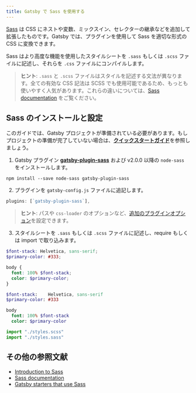 ```yaml
---
title: Gatsby で Sass を使用する
---
```


[Sass](https://sass-lang.com) は CSS にネストや変数、ミックスイン、セレクターの継承などを追加して拡張したものです。Gatsby では、プラグインを使用して Sass を適切な形式の CSS に変換できます。

Sass はより高度な機能を使用したスタイルシートを `.sass` もしくは `.scss` ファイルに記述し、それらを `.css` ファイルにコンパイルします。

> **ヒント**: `.sass` と `.scss` ファイルはスタイルを記述する文法が異なります。全ての有効な CSS 記法は SCSS でも使用可能であるため、もっとも使いやすく人気があります。これらの違いについては、[Sass documentation](https://sass-lang.com/documentation/syntax) をご覧ください。

## Sass のインストールと設定

このガイドでは、Gatsby プロジェクトが準備されている必要があります。もしプロジェクトの準備が完了していない場合は、[**クイックスタートガイド**](/docs/quick-start/)を参照しましょう。

1.  Gatsby プラグイン [**gatsby-plugin-sass**](/packages/gatsby-plugin-sass/) および v2.0.0 以降の `node-sass` をインストールします。

`npm install --save node-sass gatsby-plugin-sass`

2.  プラグインを `gatsby-config.js` ファイルに追記します。

```javascript:title=gatsby-config.js
plugins: [`gatsby-plugin-sass`],
```

> **ヒント**: パスや `css-loader` のオプションなど、[追加のプラグインオプション](/packages/gatsby-plugin-sass/#other-options)を設定できます。

3.  スタイルシートを `.sass` もしくは `.scss` ファイルに記述し、require もしくは import で取り込みます。

```css:title=styles.scss
$font-stack: Helvetica, sans-serif;
$primary-color: #333;

body {
  font: 100% $font-stack;
  color: $primary-color;
}
```

```css:title=styles.sass
$font-stack:    Helvetica, sans-serif
$primary-color: #333

body
  font: 100% $font-stack
  color: $primary-color
```

```javascript
import "./styles.scss"
import "./styles.sass"
```

## その他の参照文献

- [Introduction to Sass](https://designmodo.com/introduction-sass/)
- [Sass documentation](https://sass-lang.com/documentation)
- [Gatsby starters that use Sass](/starters/?c=Styling%3ASCSS)
